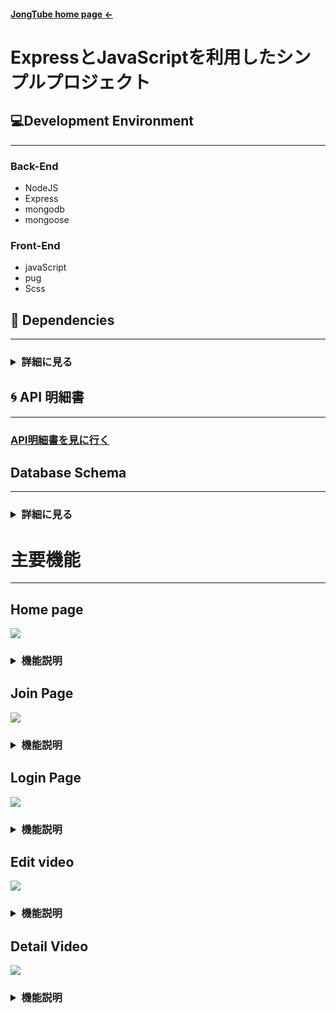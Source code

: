 #### <a href="https://youtube-jongseo.herokuapp.com/">JongTube home page <-</a> 

# ExpressとJavaScriptを利用したシンプルプロジェクト


## 💻Development Environment
  <hr/>
  
  

  ### Back-End
<ul>
  <li>
    NodeJS
  </li>
	 <li>
  Express
 </li>
 <li>
   mongodb
 </li>
 <li>
mongoose
 </li>
</ul>

### Front-End
<ul>
  <li>
	javaScript   
  </li>
	 <li>
        pug

 </li>
 <li>
	Scss
 </li>
</ul>
  
  
  

  
  
  ## 📃  Dependencies
  <hr/>
  <h3>
	<details>
	  <summary >詳細に見る</summary>

 ![](https://velog.velcdn.com/images/wonjongseo/post/be205488-e7ce-499c-9304-32d8fd44a99a/image.png)


  </details>
    </h3>
	 

      



  

    
  ## 🌀  API 明細書
  <hr/>
  
  

  
  ### <a href="https://woolly-clownfish-678.notion.site/57c620cb4b9849f8afa183b8ef9429fa?v=0d5521770e9f42e694c36ba23df189fb" target="_blank"> API明細書を見に行く </a>

  
  
  ## Database Schema 
  <hr/>
  <h3>
	<details>
	  <summary >詳細に見る</summary>



## USER SCHEMA
  ![](https://velog.velcdn.com/images/wonjongseo/post/893cff8c-45e3-4fb2-a3bf-cc1f433b81a3/image.png)
  
## VIDEO SCHEMA
  
  ![](https://velog.velcdn.com/images/wonjongseo/post/9377e246-99d8-49a8-ad4e-a27198c60e01/image.png)

  
## COMMENT SCHEMA
  ![](https://velog.velcdn.com/images/wonjongseo/post/7cfc62bd-b874-459c-80eb-618188702135/image.png)

  </details>
    </h3>

  
  # 主要機能
<hr/>


## Home page
![](https://velog.velcdn.com/images/wonjongseo/post/b101a54c-6b3f-45ff-883f-1536bbb0909c/image.png)

<h3>
<details>
  <summary>機能説明 </summary>

- グーグルのユーチューブと最大に似るようにデザインしました。<br/>
- 上段に映像検索とログイン、会員登録ナビゲーションがあります。
  </details>
<h3/>

## Join Page

![](https://velog.velcdn.com/images/wonjongseo/post/f52ca599-3da3-4955-a482-5bca42dd02e3/image.png)
<h3>
	<details>
  	<summary>機能説明 </summary>
 -　ホームベージで会員加入ができる<br/>
 -　Githubを通じて会員加入ができる
  
  </details>
</h3>

## Login Page

![](https://velog.velcdn.com/images/wonjongseo/post/11e7dfa9-4024-4550-a306-ca87c50429ff/image.png)
<h3>
	<details>
	  <summary>機能説明 </summary>
  -　ログイン  <br/>
  -　Githubを通じてログイン

	</details>
  </h3>



## Edit video

![](https://velog.velcdn.com/images/wonjongseo/post/7e9cebfc-5b1e-4c79-be1e-c28e12ed40a0/image.png)

<h3>
  <details>
    <summary>機能説明 </summary>
  -   動画を登録 <br/>
   -   動画を撮影
  </details>
  </h3>  


## Detail Video

  ![](https://velog.velcdn.com/images/wonjongseo/post/4d770669-3948-4c52-af8f-694db89dcbc1/image.png)
 <h3> 
  <details>
  <summary>機能説明 </summary>
  - 動画を再生　 <br/>
 - コメントを登録
</details>
  </h3>
  
  
  
